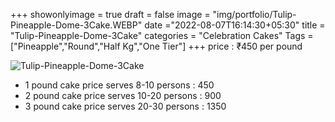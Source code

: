 +++
showonlyimage = true
draft = false
image = "img/portfolio/Tulip-Pineapple-Dome-3Cake.WEBP"
date ="2022-08-07T16:14:30+05:30"
title = "Tulip-Pineapple-Dome-3Cake"
categories = "Celebration Cakes"
Tags = ["Pineapple","Round","Half Kg","One Tier"]
+++
price : ₹450 per pound
<!--more-->
![Tulip-Pineapple-Dome-3Cake](/img/portfolio/Tulip-Pineapple-Dome-3Cake.WEBP)
* 1 pound cake price serves 8-10 persons : 450
* 2 pound cake price serves 10-20 persons : 900
* 3 pound cake price serves 20-30 persons : 1350
